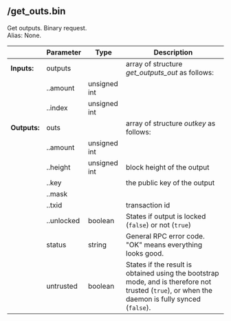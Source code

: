 ## **/get_outs.bin**

Get outputs. Binary request.  
Alias: None.  

|             | Parameter  | Type         | Description
| ---         | ---        | ---          | ---
|**Inputs:**  | outputs    |              | array of structure *get_outputs_out* as follows:
|             | ..amount   | unsigned int |     
|             | ..index    | unsigned int |
|**Outputs:** | outs       |              | array of structure *outkey* as follows:
|             | ..amount   | unsigned int |
|             | ..height   | unsigned int | block height of the output
|             | ..key      |              | the public key of the output
|             | ..mask     |              |
|             | ..txid     |              | transaction id
|             | ..unlocked | boolean      | States if output is locked (`false`) or not (`true`)
|             | status     | string       | General RPC error code. "OK" means everything looks good.
|             | untrusted  | boolean      | States if the result is obtained using the bootstrap mode, and is therefore not trusted (`true`), or when the daemon is fully synced (`false`).

<!-- Cannot get this working
```shell
$ curl -X POST http://127.0.0.1:18081/get_o_indexes.bin --data-binary '{"txid":"d6e48158472848e6687173a91ae6eebfa3e1d778e65252ee99d7515d63090408"}'
```
--->
